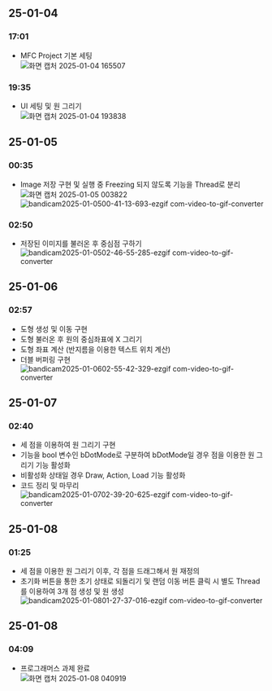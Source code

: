 
## 25-01-04</br>
### 17:01
- MFC Project 기본 세팅</br>
![화면 캡처 2025-01-04 165507](https://github.com/user-attachments/assets/5fcf8ede-07c6-4df4-bb62-0bd484daac0c)</br>

### 19:35</br>
- UI 세팅 및 원 그리기</br>
![화면 캡처 2025-01-04 193838](https://github.com/user-attachments/assets/9aadd9b1-1a0e-4f85-861f-63de06ec896b)</br>

## 25-01-05</br>
### 00:35</br>
- Image 저장 구현 및 실행 중 Freezing 되지 않도록 기능을 Thread로 분리</br>
![화면 캡처 2025-01-05 003822](https://github.com/user-attachments/assets/f36fb35e-c621-44bc-9191-2d654907b397)</br>
![bandicam2025-01-0500-41-13-693-ezgif com-video-to-gif-converter](https://github.com/user-attachments/assets/e6107aa5-a052-4a40-a975-4e35f7249460)

### 02:50</br>
- 저장된 이미지를 불러온 후 중심점 구하기</br>
![bandicam2025-01-0502-46-55-285-ezgif com-video-to-gif-converter](https://github.com/user-attachments/assets/01639eb7-afe9-4f77-88ef-9e64d3a437fb)

## 25-01-06</br>
### 02:57</br>
- 도형 생성 및 이동 구현</br>
- 도형 불러온 후 원의 중심좌표에 X 그리기</br>
- 도형 좌표 계산 (반지름을 이용한 텍스트 위치 계산)</br>
- 더블 버퍼링 구현</br>
![bandicam2025-01-0602-55-42-329-ezgif com-video-to-gif-converter](https://github.com/user-attachments/assets/79f6f617-fd15-44ba-8259-19eb4a40f2ed)</br>

## 25-01-07</br>
### 02:40</br>
- 세 점을 이용하여 원 그리기 구현</br>
- 기능을 bool 변수인 bDotMode로 구분하여 bDotMode일 경우 점을 이용한 원 그리기 기능 활성화</br>
- 비활성화 상태일 경우 Draw, Action, Load 기능 활성화</br>
- 코드 정리 및 마무리</br>
![bandicam2025-01-0702-39-20-625-ezgif com-video-to-gif-converter](https://github.com/user-attachments/assets/49f32381-7744-462d-b388-e3414c46aba5)</br>

## 25-01-08</br>
### 01:25</br>
- 세 점을 이용한 원 그리기 이후, 각 점을 드래그해서 원 재정의</br>
- 초기화 버튼을 통한 초기 상태로 되돌리기 및 랜덤 이동 버튼 클릭 시 별도 Thread를 이용하여 3개 점 생성 및 원 생성</br>
![bandicam2025-01-0801-27-37-016-ezgif com-video-to-gif-converter](https://github.com/user-attachments/assets/e20c3c59-8c12-43c8-8df1-3ddd673f4ffe)</br>

## 25-01-08</br>
### 04:09</br>
- 프로그래머스 과제 완료</br>
![화면 캡처 2025-01-08 040919](https://github.com/user-attachments/assets/b6c6347f-21df-4e3c-953e-b9fca2715d76)</br>


